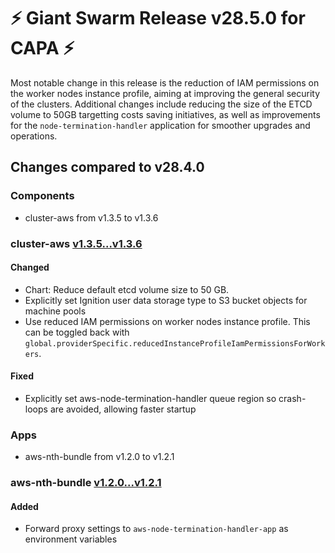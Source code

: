 # :zap: Giant Swarm Release v28.5.0 for CAPA :zap:

Most notable change in this release is the reduction of IAM permissions on the worker nodes instance profile, aiming at improving the general security of the clusters. Additional changes include reducing the size of the ETCD volume to 50GB targetting costs saving initiatives, as well as improvements for the `node-termination-handler` application for smoother upgrades and operations.

## Changes compared to v28.4.0

### Components

- cluster-aws from v1.3.5 to v1.3.6

### cluster-aws [v1.3.5...v1.3.6](https://github.com/giantswarm/cluster-aws/compare/v1.3.5...v1.3.6)

#### Changed

- Chart: Reduce default etcd volume size to 50 GB.
- Explicitly set Ignition user data storage type to S3 bucket objects for machine pools
- Use reduced IAM permissions on worker nodes instance profile. This can be toggled back with `global.providerSpecific.reducedInstanceProfileIamPermissionsForWorkers`.

#### Fixed

- Explicitly set aws-node-termination-handler queue region so crash-loops are avoided, allowing faster startup

### Apps

- aws-nth-bundle from v1.2.0 to v1.2.1

### aws-nth-bundle [v1.2.0...v1.2.1](https://github.com/giantswarm/aws-nth-bundle/compare/v1.2.0...v1.2.1)

#### Added

- Forward proxy settings to `aws-node-termination-handler-app` as environment variables
